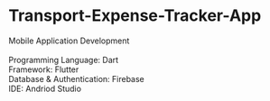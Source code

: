 # Transport-Expense-Tracker-App
Mobile Application Development
<br> <br>
Programming Language: Dart <br>
Framework: Flutter <br>
Database & Authentication: Firebase <br>
IDE: Andriod Studio

